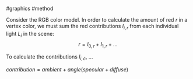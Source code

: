 
#graphics #method

Consider the RGB color model.  In order to calculate the amount of red $r$ in a vertex color, we must sum the red contributions $I_{i,r}$ from each individual light $L_i$ in the scene:
$$r = I_{0,r} +  I_{1,r} + ...$$

To calculate the contributions $I_{i,c}$, ...

$contribution =  ambient + angle(specular + diffuse)$
